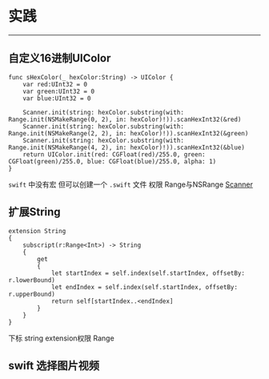 # 实践

---

## 自定义16进制UIColor

```
func sHexColor(_ hexColor:String) -> UIColor {
    var red:UInt32 = 0
    var green:UInt32 = 0
    var blue:UInt32 = 0
    
    Scanner.init(string: hexColor.substring(with: Range.init(NSMakeRange(0, 2), in: hexColor)!)).scanHexInt32(&red)
    Scanner.init(string: hexColor.substring(with: Range.init(NSMakeRange(2, 2), in: hexColor)!)).scanHexInt32(&green)
    Scanner.init(string: hexColor.substring(with: Range.init(NSMakeRange(4, 2), in: hexColor)!)).scanHexInt32(&blue)
    return UIColor.init(red: CGFloat(red)/255.0, green: CGFloat(green)/255.0, blue: CGFloat(blue)/255.0, alpha: 1)
}
```

`swift` 中没有宏 但可以创建一个 `.swift` 文件
权限
Range与NSRange
[Scanner](http://blog.csdn.net/likendsl/article/details/7974761)

## 扩展String

```
extension String
{
    subscript(r:Range<Int>) -> String
    {
        get
        {
            let startIndex = self.index(self.startIndex, offsetBy: r.lowerBound)
            let endIndex = self.index(self.startIndex, offsetBy: r.upperBound)
            return self[startIndex..<endIndex]
        }
    }
}
```
下标
string
extension权限
Range<Int>

## swift 选择图片视频
